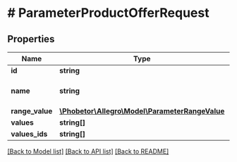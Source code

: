 # # ParameterProductOfferRequest

## Properties

Name | Type | Description | Notes
------------ | ------------- | ------------- | -------------
**id** | **string** |  | [optional]
**name** | **string** | The name of the parameter. | [optional]
**range_value** | [**\Phobetor\Allegro\Model\ParameterRangeValue**](ParameterRangeValue.md) |  | [optional]
**values** | **string[]** |  | [optional]
**values_ids** | **string[]** |  | [optional]

[[Back to Model list]](../../README.md#models) [[Back to API list]](../../README.md#endpoints) [[Back to README]](../../README.md)
